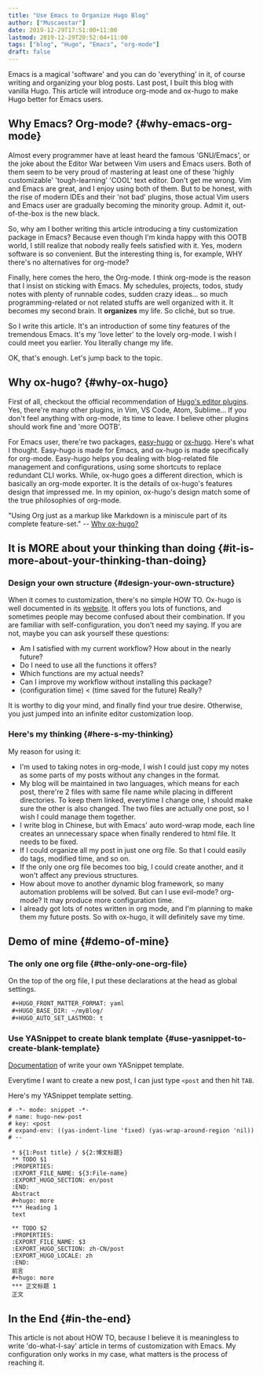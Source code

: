 ```yaml
---
title: "Use Emacs to Organize Hugo Blog"
author: ["Muscaestar"]
date: 2019-12-29T17:51:00+11:00
lastmod: 2019-12-29T20:52:04+11:00
tags: ["blog", "Hugo", "Emacs", "org-mode"]
draft: false
---
```


Emacs is a magical 'software' and you can do 'everything' in it, of course writing
and organizing your blog posts. Last post, I built this blog with vanilla Hugo. This article will introduce org-mode and ox-hugo to
make Hugo better for Emacs users.

<!--more-->


## Why Emacs? Org-mode? {#why-emacs-org-mode}

Almost every programmer have at least heard the famous 'GNU/Emacs', or the joke about the
Editor War between Vim users and Emacs users. Both of them seem to be very proud of
mastering at least one of these 'highly customizable' 'tough-learning' 'COOL' text
editor. Don't get me wrong. Vim and Emacs are great, and I enjoy using both of
them. But to be honest, with the rise of modern IDEs and their 'not bad'
plugins, those actual Vim users and Emacs user are gradually becoming the minority group.
Admit it, out-of-the-box is the new black.

So, why am I bother writing this article introducing a tiny customization
package in Emacs?
Because even though I'm kinda happy with this OOTB world, I still realize that
nobody really feels satisfied with it. Yes, modern software is so convenient.
But the interesting thing is, for example, WHY there's no alternatives for
org-mode?

Finally, here comes the hero, the Org-mode. I think org-mode is the reason
that I insist on sticking with Emacs. My schedules, projects, todos, study notes with plenty of
runnable codes, sudden crazy ideas... so much programming-related or not related
stuffs are well organized with it. It becomes my second brain. It **organizes** my life.
So cliché, but so true.

So I write this article. It's an introduction of some tiny features of the
tremendous Emacs. It's my 'love letter' to the lovely org-mode. I wish I could meet you
earlier. You literally change my life.

OK, that's enough. Let's jump back to the topic.


## Why ox-hugo? {#why-ox-hugo}

First of all, checkout the official recommendation of [Hugo's editor plugins](https://gohugo.io/tools/editors/). Yes,
there're many other plugins, in Vim, VS Code, Atom, Sublime... If you don't feel
anything with
org-mode, its time to leave. I believe other plugins should work fine
and 'more OOTB'.

For Emacs user, there're two packages, [easy-hugo](https://github.com/masasam/emacs-easy-hugo) or [ox-hugo](https://ox-hugo.scripter.co/). Here's what I
thought. Easy-hugo is made for Emacs, and ox-hugo is made specifically for
org-mode. Easy-hugo helps you dealing with blog-related file management and configurations,
using some shortcuts to replace redundant CLI works. While, ox-hugo goes a different
direction, which is basically an org-mode exporter. It is the details of
ox-hugo's features design that impressed me. In my opinion, ox-hugo's design match some of the true
philosophies of org-mode.

"Using Org just as a markup like Markdown is a miniscule part of its complete
feature-set." -- [Why ox-hugo?](https://ox-hugo.scripter.co/doc/why-ox-hugo/)


## It is MORE about your thinking than doing {#it-is-more-about-your-thinking-than-doing}


### Design your own structure {#design-your-own-structure}

When it comes to customization, there's no simple HOW TO.
Ox-hugo is well documented in its [website](https://ox-hugo.scripter.co/). It offers you lots of functions, and
sometimes people may become confused about their combination.
If you are familiar with self-configuration, you don't need my saying.
If you are not, maybe you can ask yourself these questions:

-   Am I satisfied with my current workflow? How about in the nearly future?
-   Do I need to use all the functions it offers?
-   Which functions are my actual needs?
-   Can I improve my workflow without installing this package?
-   (configuration time) < (time saved for the future) Really?

It is worthy to dig your mind, and finally find your true desire. Otherwise,
you just jumped into an infinite editor customization loop.


### Here's my thinking {#here-s-my-thinking}

My reason for using it:

-   I'm used to taking notes in org-mode, I wish I could just copy my notes as
    some parts of my posts without any changes in the format.
-   My blog will be maintained in two languages, which means for each post,
    there're 2 files with same file name while placing in different directories.
    To keep them linked, everytime I change one, I should make sure the other is
    also changed. The two files are actually one post, so I wish I could manage
    them together.
-   I write blog in Chinese, but with Emacs' auto word-wrap mode, each line
    creates an unnecessary space when finally rendered to html file. It needs to
    be fixed.
-   If I could organize all my post in just one org file. So that I could easily
    do tags, modified time, and so on.
-   If the only one org file becomes too big, I could create another, and it won't
    affect any previous structures.
-   How about move to another dynamic blog framework, so many automation problems will
    be solved. But can I use evil-mode? org-mode? It may produce more
    configuration time.
-   I already got lots of notes written in org mode, and I'm planning to make them my
    future posts. So with ox-hugo, it will definitely save my time.


## Demo of mine {#demo-of-mine}


### The only one org file {#the-only-one-org-file}

On the top of the org file, I put these declarations at the head as global settings.

```org
 #+HUGO_FRONT_MATTER_FORMAT: yaml
 #+HUGO_BASE_DIR: ~/myBlog/
 #+HUGO_AUTO_SET_LASTMOD: t
```


### Use YASnippet to create blank template {#use-yasnippet-to-create-blank-template}

[Documentation](https://joaotavora.github.io/yasnippet/snippet-development.html) of write your own YASnippet template.

Everytime I want to create a new post, I can just type
`<post` and then hit `TAB`.

Here's my YASnippet template setting.

```snippet
# -*- mode: snippet -*-
# name: hugo-new-post
# key: <post
# expand-env: ((yas-indent-line 'fixed) (yas-wrap-around-region 'nil))
# --

 * ${1:Post title} / ${2:博文标题}
 ** TODO $1
 :PROPERTIES:
 :EXPORT_FILE_NAME: ${3:File-name}
 :EXPORT_HUGO_SECTION: en/post
 :END:
 Abstract
 #+hugo: more
 *** Heading 1
 text

 ** TODO $2
 :PROPERTIES:
 :EXPORT_FILE_NAME: $3
 :EXPORT_HUGO_SECTION: zh-CN/post
 :EXPORT_HUGO_LOCALE: zh
 :END:
 前言
 #+hugo: more
 *** 正文标题 1
 正文
```


## In the End {#in-the-end}

This article is not about HOW TO, because I believe it is meaningless to write
'do-what-I-say' article in terms of customization with Emacs. My configuration
only works in my case, what matters is the process of reaching it.
